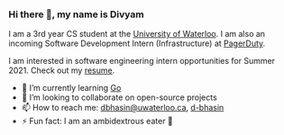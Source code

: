### Hi there 👋, my name is Divyam

I am a 3rd year CS student at the [University of Waterloo](https://uwaterloo.ca/). I am also an incoming Software Development Intern (Infrastructure) at [PagerDuty](https://www.pagerduty.com/).

I am interested in software engineering intern opportunities for Summer 2021. Check out my [resume](https://drive.google.com/file/d/1lgNWuIxkws4GpzHUdW0E3CNc8A5zAwzt/view?usp=sharing).

- 🌱 I’m currently learning [Go](https://golang.org/)
- 👯 I’m looking to collaborate on open-source projects
- 📫 How to reach me: dbhasin@uwaterloo.ca, [d-bhasin](https://www.linkedin.com/in/d-bhasin/)
- ⚡ Fun fact: I am an ambidextrous eater :fork_and_knife:
